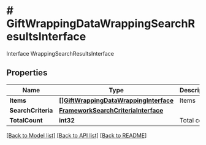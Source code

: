 # # GiftWrappingDataWrappingSearchResultsInterface
Interface WrappingSearchResultsInterface

## Properties 


Name | Type | Description | Notes
------------ | ------------- | ------------- | -------------
**Items**| [**[]GiftWrappingDataWrappingInterface**](GiftWrappingDataWrappingInterface.md) | Items  |
**SearchCriteria**| [**FrameworkSearchCriteriaInterface**](FrameworkSearchCriteriaInterface.md) |   |
**TotalCount**| **int32** | Total count.  |


[[Back to Model list]](../../README.md#models) [[Back to API list]](../../README.md#endpoints) [[Back to README]](../../README.md)

